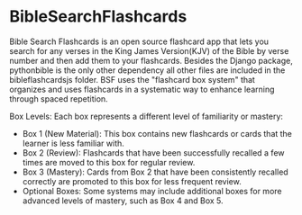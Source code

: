 # BibleSearchFlashcards

Bible Search Flashcards is an open source flashcard app that lets you search for any verses in the King James Version(KJV) of the Bible by verse number and then add them to your flashcards.
Besides the Django package, pythonbible is the only other dependency all other files are included in the bibleflashcardsjs folder. BSF uses the "flashcard box system" that organizes and uses flashcards in a systematic way to enhance learning through spaced repetition. 

Box Levels: Each box represents a different level of familiarity or mastery:

<ul><li>Box 1 (New Material): This box contains new flashcards or cards that the learner is less familiar with.</li>
<li>Box 2 (Review): Flashcards that have been successfully recalled a few times are moved to this box for regular review.</li>
<li>Box 3 (Mastery): Cards from Box 2 that have been consistently recalled correctly are promoted to this box for less frequent review.</li>
<li>Optional Boxes: Some systems may include additional boxes for more advanced levels of mastery, such as Box 4 and Box 5.</li>
</ul>

